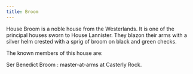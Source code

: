 ```yaml
---
title: Broom
---
```


House Broom is a noble house from the Westerlands. It is one of the principal houses sworn to House Lannister. They blazon their arms with a silver helm crested with a sprig of broom on black and green checks.

The known members of this house are:

Ser Benedict Broom : master-at-arms at Casterly Rock.


